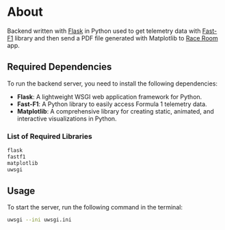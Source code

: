# About

Backend written with [Flask](https://flask.palletsprojects.com/en/stable/) in Python used to get telemetry data with [Fast-F1](https://github.com/theOehrly/Fast-F1) library and then send a PDF file generated with Matplotlib to [Race Room](https://github.com/Al3x18/f1-race-room) app.

## Required Dependencies

To run the backend server, you need to install the following dependencies:

- **Flask**: A lightweight WSGI web application framework for Python.
- **Fast-F1**: A Python library to easily access Formula 1 telemetry data.
- **Matplotlib**: A comprehensive library for creating static, animated, and interactive visualizations in Python.

### List of Required Libraries

```bash
flask
fastf1
matplotlib
uwsgi
```

## Usage

To start the server, run the following command in the terminal:

```bash
uwsgi --ini uwsgi.ini
```
